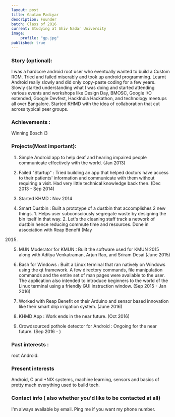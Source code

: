 ```yaml
---
layout: post
title: Gautam Padiyar
description: Founder
batch: Class of 2016
current: Studying at Shiv Nadar University
image: 
    profile: "gp.jpg"
published: true
---
```

### Story (optional): 

I was a hardcore android root user who eventually wanted to build a Custom ROM. Tried and failed miserably and took up android programming. Learnt Android really slowly and did only copy-paste coding for a few years. Slowly started understanding what I was doing and started attending various events and workshops like Design Day, BMOSC, Google I/O extended, Google Devfest, HackIndia Hackathon, and technology meetups all over Bangalore. Started KHMD with the idea of collaboration that cut across typical peer groups. 

### Achievements : 

Winning Bosch i3

### Projects(Most important): 

1. Simple Android app to help deaf and hearing impaired people communicate effectively with the world. (Jan 2013)

2. Failed "Startup" : Tried building an app that helped doctors have access to their patients' information and communicate with them without requiring a visit. Had very little technical knowledge back then. (Dec 2013 - Sep 2014)

3. Started KHMD : Nov 2014

4. Smart Dustbin : Built a prototype of a dustbin that accomplishes 2 new things. 1. Helps user subconsciously segregate waste by designing the bin itself in that way. 2. Let's the cleaning staff track a network of dustbin hence reducing commute time and resources. Done in association with Reap Benefit (May 
2015)

5. MUN Moderator for KMUN : Built the software used for KMUN 2015 along with Aditya Venkatraman, Arjun Rao, and Sriram Desai (June 2015)

6. Bash for Windows : Built a Linux terminal that ran natively on Windows using the qt framework. A few directory commands, file manipulation commands and the entire set of man pages were available to the user. The application also intended to introduce beginners to the world of the Linux terminal using a friendly GUI instruction window. (Sep 2015 - Jan 2016)

7. Worked with Reap Benefit on their Arduino and sensor based innovation like their smart drip irrigation system. (June 2016)

8. KHMD App : Work ends in the near future. (Oct 2016)

9. Crowdsourced pothole detector for Android : Ongoing for the near future. (Sep 2016 - )

### Past interests : 

root Android.

### Present interests

Android, C and *NIX systems, machine learning, sensors and basics of pretty much everything used to build tech.

### Contact info ( also whether you'd like to be contacted at all)

I'm always available by email.
Ping me if you want my phone number.

